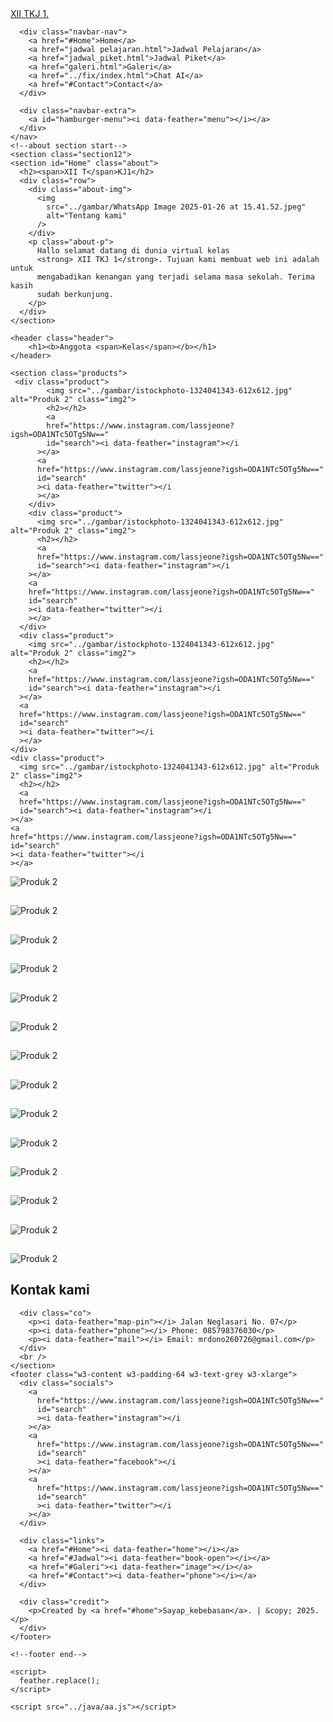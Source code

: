 <html lang="en">
  <head>
    <meta charset="UTF-8" />
    <meta http-equiv="x-UA-Compatible" content="IE=edge" />
    <meta name="viewport" content="width=device-width, initial-scale=1.0" />
    <title>XII TKJ 1</title>
    <link rel="preconnect" href="https://fonts.googleapis.com" />
    <link rel="preconnect" href="https://fonts.gstatic.com" crossorigin />
    <link
      href="https://fonts.googleapis.com/css2?family=Poppins:ital,wght@0,300;0,400;0,500;0,600;1,300;1,400;1,500;1,600&display=swap"
      rel="stylesheet"
    />
    <link rel="stylesheet" href="https://www.w3schools.com/w3css/4/w3.css" />
    <link rel="stylesheet" href="../gaya/bb.css" />
    <style>
      .w3-row-padding img {
        margin-bottom: 12px;
      }
    </style>
    <!--feather icons-->
    <script src="https://unpkg.com/feather-icons"></script>
  </head>
  <body>
    <nav class="navbar">
      <a href="#" class="navbar-logo">XII T<span>KJ 1.</span></a>

      <div class="navbar-nav">
        <a href="#Home">Home</a>
        <a href="jadwal pelajaran.html">Jadwal Pelajaran</a>
        <a href="jadwal_piket.html">Jadwal Piket</a>
        <a href="galeri.html">Galeri</a>
        <a href="../fix/index.html">Chat AI</a>
        <a href="#Contact">Contact</a>
      </div>

      <div class="navbar-extra">
        <a id="hamburger-menu"><i data-feather="menu"></i></a>
      </div>
    </nav>
    <!--about section start-->
    <section class="section12">
    <section id="Home" class="about">
      <h2><span>XII T</span>KJ1</h2>
      <div class="row">
        <div class="about-img">
          <img
            src="../gambar/WhatsApp Image 2025-01-26 at 15.41.52.jpeg"
            alt="Tentang kami"
          />
        </div>
        <p class="about-p">
          Hallo selamat datang di dunia virtual kelas
          <strong> XII TKJ 1</strong>. Tujuan kami membuat web ini adalah untuk
          mengabadikan kenangan yang terjadi selama masa sekolah. Terima kasih
          sudah berkunjung.
        </p>
      </div>
    </section>

    <header class="header">
        <h1><b>Anggota <span>Kelas</span></b></h1>
    </header>

    <section class="products">
     <div class="product">
            <img src="../gambar/istockphoto-1324041343-612x612.jpg" alt="Produk 2" class="img2">
            <h2></h2>
            <a
            href="https://www.instagram.com/lassjeone?igsh=ODA1NTc5OTg5Nw=="
            id="search"><i data-feather="instagram"></i
          ></a>
          <a
          href="https://www.instagram.com/lassjeone?igsh=ODA1NTc5OTg5Nw=="
          id="search"
          ><i data-feather="twitter"></i
          ></a>
        </div>
        <div class="product">
          <img src="../gambar/istockphoto-1324041343-612x612.jpg" alt="Produk 2" class="img2">
          <h2></h2>
          <a
          href="https://www.instagram.com/lassjeone?igsh=ODA1NTc5OTg5Nw=="
          id="search"><i data-feather="instagram"></i
        ></a>
        <a
        href="https://www.instagram.com/lassjeone?igsh=ODA1NTc5OTg5Nw=="
        id="search"
        ><i data-feather="twitter"></i
        ></a>
      </div>
      <div class="product">
        <img src="../gambar/istockphoto-1324041343-612x612.jpg" alt="Produk 2" class="img2">
        <h2></h2>
        <a
        href="https://www.instagram.com/lassjeone?igsh=ODA1NTc5OTg5Nw=="
        id="search"><i data-feather="instagram"></i
      ></a>
      <a
      href="https://www.instagram.com/lassjeone?igsh=ODA1NTc5OTg5Nw=="
      id="search"
      ><i data-feather="twitter"></i
      ></a>
    </div>
    <div class="product">
      <img src="../gambar/istockphoto-1324041343-612x612.jpg" alt="Produk 2" class="img2">
      <h2></h2>
      <a
      href="https://www.instagram.com/lassjeone?igsh=ODA1NTc5OTg5Nw=="
      id="search"><i data-feather="instagram"></i
    ></a>
    <a
    href="https://www.instagram.com/lassjeone?igsh=ODA1NTc5OTg5Nw=="
    id="search"
    ><i data-feather="twitter"></i
    ></a>
  </div>
  <div class="product">
    <img src="../gambar/istockphoto-1324041343-612x612.jpg" alt="Produk 2" class="img2">
    <h2></h2>
    <a
    href="https://www.instagram.com/lassjeone?igsh=ODA1NTc5OTg5Nw=="
    id="search"><i data-feather="instagram"></i
  ></a>
  <a
  href="https://www.instagram.com/lassjeone?igsh=ODA1NTc5OTg5Nw=="
  id="search"
  ><i data-feather="twitter"></i
  ></a>
</div>
<div class="product">
  <img src="../gambar/istockphoto-1324041343-612x612.jpg" alt="Produk 2" class="img2">
  <h2></h2>
  <a
  href="https://www.instagram.com/lassjeone?igsh=ODA1NTc5OTg5Nw=="
  id="search"><i data-feather="instagram"></i
></a>
<a
href="https://www.instagram.com/lassjeone?igsh=ODA1NTc5OTg5Nw=="
id="search"
><i data-feather="twitter"></i
></a>
</div>
<div class="product">
  <img src="../gambar/istockphoto-1324041343-612x612.jpg" alt="Produk 2" class="img2">
  <h2></h2>
  <a
  href="https://www.instagram.com/lassjeone?igsh=ODA1NTc5OTg5Nw=="
  id="search"><i data-feather="instagram"></i
></a>
<a
href="https://www.instagram.com/lassjeone?igsh=ODA1NTc5OTg5Nw=="
id="search"
><i data-feather="twitter"></i
></a>
</div>
<div class="product">
  <img src="../gambar/istockphoto-1324041343-612x612.jpg" alt="Produk 2" class="img2">
  <h2></h2>
  <a
  href="https://www.instagram.com/lassjeone?igsh=ODA1NTc5OTg5Nw=="
  id="search"><i data-feather="instagram"></i
></a>
<a
href="https://www.instagram.com/lassjeone?igsh=ODA1NTc5OTg5Nw=="
id="search"
><i data-feather="twitter"></i
></a>
</div>
<div class="product">
  <img src="../gambar/istockphoto-1324041343-612x612.jpg" alt="Produk 2" class="img2">
  <h2></h2>
  <a
  href="https://www.instagram.com/lassjeone?igsh=ODA1NTc5OTg5Nw=="
  id="search"><i data-feather="instagram"></i
></a>
<a
href="https://www.instagram.com/lassjeone?igsh=ODA1NTc5OTg5Nw=="
id="search"
><i data-feather="twitter"></i
></a>
</div>
<div class="product">
  <img src="../gambar/istockphoto-1324041343-612x612.jpg" alt="Produk 2" class="img2">
  <h2></h2>
  <a
  href="https://www.instagram.com/lassjeone?igsh=ODA1NTc5OTg5Nw=="
  id="search"><i data-feather="instagram"></i
></a>
<a
href="https://www.instagram.com/lassjeone?igsh=ODA1NTc5OTg5Nw=="
id="search"
><i data-feather="twitter"></i
></a>
</div>
<div class="product">
  <img src="../gambar/istockphoto-1324041343-612x612.jpg" alt="Produk 2" class="img2">
            <h2></h2>
            <a
            href="https://www.instagram.com/lassjeone?igsh=ODA1NTc5OTg5Nw=="
            id="search"><i data-feather="instagram"></i
          ></a>
          <a
          href="https://www.instagram.com/lassjeone?igsh=ODA1NTc5OTg5Nw=="
          id="search"
          ><i data-feather="twitter"></i
          ></a>
        </div>
                <div class="product">
            <img src="../gambar/istockphoto-1324041343-612x612.jpg" alt="Produk 2" class="img2">
            <h2></h2>
            <a
            href="https://www.instagram.com/lassjeone?igsh=ODA1NTc5OTg5Nw=="
            id="search"><i data-feather="instagram"></i
          ></a>
          <a
          href="https://www.instagram.com/lassjeone?igsh=ODA1NTc5OTg5Nw=="
          id="search"
          ><i data-feather="twitter"></i
          ></a>
        </div>
        <div class="product">
            <img src="../gambar/istockphoto-1324041343-612x612.jpg" alt="Produk 2" class="img2">
            <h2></h2>
            <a
            href="https://www.instagram.com/lassjeone?igsh=ODA1NTc5OTg5Nw=="
            id="search"><i data-feather="instagram"></i
          ></a>
          <a
          href="https://www.instagram.com/lassjeone?igsh=ODA1NTc5OTg5Nw=="
          id="search"
          ><i data-feather="twitter"></i
          ></a>
        </div>        
<div class="product">
            <img src="../gambar/istockphoto-1324041343-612x612.jpg" alt="Produk 2" class="img2">
            <h2></h2>
            <a
            href="https://www.instagram.com/lassjeone?igsh=ODA1NTc5OTg5Nw=="
            id="search"><i data-feather="instagram"></i
          ></a>
          <a
          href="https://www.instagram.com/lassjeone?igsh=ODA1NTc5OTg5Nw=="
          id="search"
          ><i data-feather="twitter"></i
          ></a>
        </div>        
<div class="product">
            <img src="../gambar/istockphoto-1324041343-612x612.jpg" alt="Produk 2" class="img2">
            <h2></h2>
            <a
            href="https://www.instagram.com/lassjeone?igsh=ODA1NTc5OTg5Nw=="
            id="search"><i data-feather="instagram"></i
          ></a>
          <a
          href="https://www.instagram.com/lassjeone?igsh=ODA1NTc5OTg5Nw=="
          id="search"
          ><i data-feather="twitter"></i
          ></a>
        </div>
        <div class="product">
            <img src="../gambar/istockphoto-1324041343-612x612.jpg" alt="Produk 2" class="img2">
            <h2></h2>
            <a
            href="https://www.instagram.com/lassjeone?igsh=ODA1NTc5OTg5Nw=="
            id="search"><i data-feather="instagram"></i
          ></a>
          <a
          href="https://www.instagram.com/lassjeone?igsh=ODA1NTc5OTg5Nw=="
          id="search"
          ><i data-feather="twitter"></i
          ></a>
        </div>
                <div class="product">
            <img src="../gambar/istockphoto-1324041343-612x612.jpg" alt="Produk 2" class="img2">
            <h2></h2>
            <a
            href="https://www.instagram.com/lassjeone?igsh=ODA1NTc5OTg5Nw=="
            id="search"><i data-feather="instagram"></i
          ></a>
          <a
          href="https://www.instagram.com/lassjeone?igsh=ODA1NTc5OTg5Nw=="
          id="search"
          ><i data-feather="twitter"></i
          ></a>
        </div>       
        <div class="product">
            <img src="../gambar/istockphoto-1324041343-612x612.jpg" alt="Produk 2" class="img2">
            <h2></h2>
            <a
            href="https://www.instagram.com/lassjeone?igsh=ODA1NTc5OTg5Nw=="
            id="search"><i data-feather="instagram"></i
          ></a>
          <a
          href="https://www.instagram.com/lassjeone?igsh=ODA1NTc5OTg5Nw=="
          id="search"
          ><i data-feather="twitter"></i
          ></a>
        </div>
    </section>
    <section id="Contact" class="contact">
      <h2><span>Kontak</span> kami</h2>

      <div class="co">
        <p><i data-feather="map-pin"></i> Jalan Neglasari No. 07</p>
        <p><i data-feather="phone"></i> Phone: 085798376030</p>
        <p><i data-feather="mail"></i> Email: mrdono260726@gmail.com</p>
      </div>
      <br />
    </section>
    <footer class="w3-content w3-padding-64 w3-text-grey w3-xlarge">
      <div class="socials">
        <a
          href="https://www.instagram.com/lassjeone?igsh=ODA1NTc5OTg5Nw=="
          id="search"
          ><i data-feather="instagram"></i
        ></a>
        <a
          href="https://www.instagram.com/lassjeone?igsh=ODA1NTc5OTg5Nw=="
          id="search"
          ><i data-feather="facebook"></i
        ></a>
        <a
          href="https://www.instagram.com/lassjeone?igsh=ODA1NTc5OTg5Nw=="
          id="search"
          ><i data-feather="twitter"></i
        ></a>
      </div>

      <div class="links">
        <a href="#Home"><i data-feather="home"></i></a>
        <a href="#Jadwal"><i data-feather="book-open"></i></a>
        <a href="#Galeri"><i data-feather="image"></i></a>
        <a href="#Contact"><i data-feather="phone"></i></a>
      </div>

      <div class="credit">
        <p>Created by <a href="#home">Sayap_kebebasan</a>. | &copy; 2025.</p>
      </div>
    </footer>

    <!--footer end-->

    <script>
      feather.replace();
    </script>

    <script src="../java/aa.js"></script>
  </section>
  </body>
</html>
